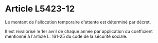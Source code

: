 # Article L5423-12

Le montant de l'allocation temporaire d'attente est déterminé par décret.

Il est revalorisé le 1er avril de chaque année par application du coefficient mentionné à l'article L. 161-25 du code de la sécurité sociale.